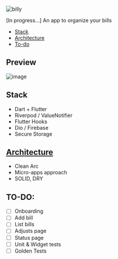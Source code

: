 ![billy](https://user-images.githubusercontent.com/20143893/163482536-dad0e97f-5bf1-476d-aa56-335191ad036f.png)

[In progress...] An app to organize your bills
 - [Stack](#stack)
 - [Architecture](#architecture)
 - [To-do](#to-do)

## Preview
![image](https://user-images.githubusercontent.com/20143893/163483641-fe36a333-61d1-41da-a166-4edd94e2720f.png)

## Stack
- Dart + Flutter
- Riverpod / ValueNotifier
- Flutter Hooks
- Dio / Firebase
- Secure Storage

## [Architecture](#sft)
 - Clean Arc
 - Micro-apps approach
 - SOLID, DRY

## TO-DO:
- [ ] Onboarding
- [ ] Add bill
- [ ] List bills
- [ ] Adjusts page
- [ ] Status page
- [ ] Unit & Widget tests
- [ ] Golden Tests
